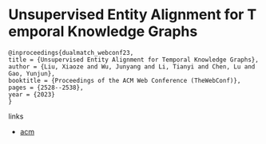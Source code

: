 # Unsupervised Entity Alignment for Temporal Knowledge Graphs

```
@inproceedings{dualmatch_webconf23,
title = {Unsupervised Entity Alignment for Temporal Knowledge Graphs},
author = {Liu, Xiaoze and Wu, Junyang and Li, Tianyi and Chen, Lu and Gao, Yunjun},
booktitle = {Proceedings of the ACM Web Conference (TheWebConf)},
pages = {2528--2538},
year = {2023}
}
```

links
- [acm](https://dl.acm.org/doi/10.1145/3543507.3583381)
